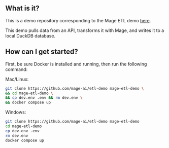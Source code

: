 ## What is it?

This is a demo repository corresponding to the Mage ETL demo [here](http://docs.mage.ai/guides/load-api-data).

This demo pulls data from an API, transforms it with Mage, and writes it to a local DuckDB database.

## How can I get started?

First, be sure Docker is installed and running, then run the following command:

Mac/Linux:

```bash 
git clone https://github.com/mage-ai/etl-demo mage-etl-demo \
&& cd mage-etl-demo \
&& cp dev.env .env && rm dev.env \
&& docker compose up
```

Windows:

```bash 
git clone https://github.com/mage-ai/etl-demo mage-etl-demo 
cd mage-etl-demo
cp dev.env .env
rm dev.env
docker compose up
```
